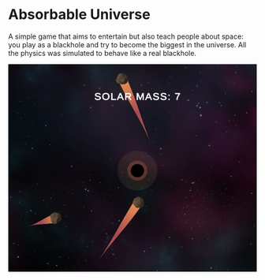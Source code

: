 # Absorbable Universe

A simple game that aims to entertain but also teach people about space: you play as a blackhole and try to become the biggest in the universe. All the physics was simulated to behave like a real blackhole.

![Gameplay Image](./gameplay.png)
